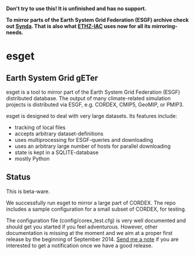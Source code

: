 **Don't try to use this!
It is unfinished and has no support.**

**To mirror parts of the Earth System Grid Federation (ESGF) archive check out [Synda](https://github.com/Prodiguer/synda). That is also what [ETHZ-IAC](http://data.iac.ethz.ch/) uses now for all its mirroring-needs.**

esget
=====
Earth System Grid gETer
-----------------------

esget is a tool to mirror part of the Earth System Grid Federation (ESGF) distributed database. The output of many climate-related simulation projects is distributed via ESGF, e.g. CORDEX, CMIP5, GeoMIP, or PMIP3.

esget is designed to deal with very large datasets. Its features include:

* tracking of local files
* accepts arbitrary dataset-definitions
* uses multiprocessing for ESGF-queries and downloading
* uses an arbitrary large number of hosts for parallel downloading
* state is kept in a SQLITE-database
* mostly Python

Status
------

This is beta-ware.

We successfully run esget to mirror a large part of CORDEX. The repo includes a sample configuration for a small subset of CORDEX, for testing.

The configuration file (config/corex_test.cfg) is very well documented and should get you started if you feel adventurous. However, other documentation is missing at the moment and we aim at a proper first release by the beginning of September 2014.
[Send me a note](https://github.com/hvwaldow) if you are interested to get a notification once we have a good release.
